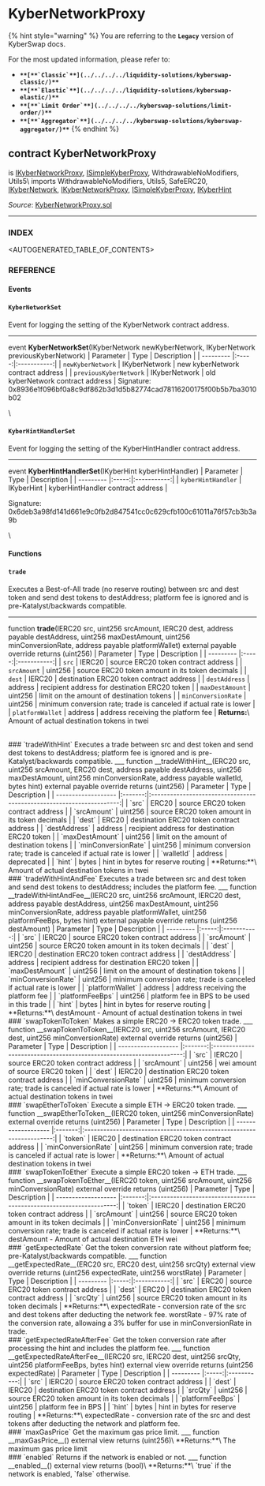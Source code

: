 # KyberNetworkProxy

{% hint style="warning" %}
You are referring to the **`Legacy`** version of KyberSwap docs.

For the most updated information, please refer to:

* **``**[**`Classic`**](../../../../liquidity-solutions/kyberswap-classic/)**``**
* **``**[**`Elastic`**](../../../../liquidity-solutions/kyberswap-elastic/)**``**
* **``**[**`Limit Order`**](../../../../kyberswap-solutions/limit-order/)**``**
* **``**[**`Aggregator`**](../../../../kyberswap-solutions/kyberswap-aggregator/)**``**
{% endhint %}

## contract KyberNetworkProxy

is [IKyberNetworkProxy](https://docs.kyberswap.com/Legacy/api-abi/core-smart-contracts/api\_abi-ikybernetworkproxy.md), [ISimpleKyberProxy](https://docs.kyberswap.com/Legacy/api-abi/core-smart-contracts/api\_abi-isimplekyberproxy.md), WithdrawableNoModifiers, Utils5\ imports WithdrawableNoModifiers, Utils5, SafeERC20, [IKyberNetwork](https://docs.kyberswap.com/Legacy/api-abi/core-smart-contracts/api\_abi-ikybernetwork.md), [IKyberNetworkProxy](https://docs.kyberswap.com/Legacy/api-abi/core-smart-contracts/api\_abi-ikybernetworkproxy.md), [ISimpleKyberProxy](https://docs.kyberswap.com/Legacy/api-abi/core-smart-contracts/api\_abi-isimplekyberproxy.md), [IKyberHint](https://docs.kyberswap.com/Legacy/api-abi/core-smart-contracts/api\_abi-ikyberhint.md)

_Source_: [KyberNetworkProxy.sol](https://github.com/KyberNetwork/smart-contracts/blob/master/contracts/sol6/KyberNetworkProxy.sol)

***

### INDEX[​](https://docs.kyberswap.com/Legacy/api-abi/core-smart-contracts/api\_abi-kybernetworkproxy#index) <a href="#index" id="index"></a>

\<AUTOGENERATED\_TABLE\_OF\_CONTENTS>

### REFERENCE[​](https://docs.kyberswap.com/Legacy/api-abi/core-smart-contracts/api\_abi-kybernetworkproxy#reference) <a href="#reference" id="reference"></a>

#### Events[​](https://docs.kyberswap.com/Legacy/api-abi/core-smart-contracts/api\_abi-kybernetworkproxy#events) <a href="#events" id="events"></a>

#### `KyberNetworkSet`[​](https://docs.kyberswap.com/Legacy/api-abi/core-smart-contracts/api\_abi-kybernetworkproxy#kybernetworkset) <a href="#kybernetworkset" id="kybernetworkset"></a>

Event for logging the setting of the KyberNetwork contract address.

***

event **KyberNetworkSet**(IKyberNetwork newKyberNetwork, IKyberNetwork previousKyberNetwork) | Parameter | Type | Description | | --------- |:-----:|:-----------:| | `newKyberNetwork` | IKyberNetwork | new kyberNetwork contract address | | `previousKyberNetwork` | IKyberNetwork | old kyberNetwork contract address | Signature: 0x8936e1f096bf0a8c9df862b3d1d5b82774cad78116200175f00b5b7ba3010b02

\


#### `KyberHintHandlerSet`[​](https://docs.kyberswap.com/Legacy/api-abi/core-smart-contracts/api\_abi-kybernetworkproxy#kyberhinthandlerset) <a href="#kyberhinthandlerset" id="kyberhinthandlerset"></a>

Event for logging the setting of the KyberHintHandler contract address.

***

event **KyberHintHandlerSet**(IKyberHint kyberHintHandler) | Parameter | Type | Description | | --------- |:-----:|:-----------:| | `kyberHintHandler` | IKyberHint | kyberHintHandler contract address |

Signature: 0x6deb3a98fd141d661e9c0fb2d847541cc0c629cfb100c61011a76f57cb3b3a9b

\


#### Functions[​](https://docs.kyberswap.com/Legacy/api-abi/core-smart-contracts/api\_abi-kybernetworkproxy#functions) <a href="#functions" id="functions"></a>

#### `trade`[​](https://docs.kyberswap.com/Legacy/api-abi/core-smart-contracts/api\_abi-kybernetworkproxy#trade) <a href="#trade" id="trade"></a>

Executes a Best-of-All trade (no reserve routing) between src and dest token and send dest tokens to destAddress; platform fee is ignored and is pre-Katalyst/backwards compatible.

***

function **trade**(IERC20 src, uint256 srcAmount, IERC20 dest, address payable destAddress, uint256 maxDestAmount, uint256 minConversionRate, address payable platformWallet) external payable override returns (uint256) | Parameter | Type | Description | | --------- |:-----:|:-----------:| | `src` | IERC20 | source ERC20 token contract address | | `srcAmount` | uint256 | source ERC20 token amount in its token decimals | | `dest` | IERC20 | destination ERC20 token contract address | | `destAddress` | address | recipient address for destination ERC20 token | | `maxDestAmount` | uint256 | limit on the amount of destination tokens | | `minConversionRate` | uint256 | minimum conversion rate; trade is canceled if actual rate is lower | | `platformWallet` | address | address receiving the platform fee | **Returns:**\ Amount of actual destination tokens in twei

\
\### \`tradeWithHint\` Executes a trade between src and dest token and send dest tokens to destAddress; platform fee is ignored and is pre-Katalyst/backwards compatible. \_\_\_ function \_\_tradeWithHint\_\_(ERC20 src, uint256 srcAmount, ERC20 dest, address payable destAddress, uint256 maxDestAmount, uint256 minConversionRate, address payable walletId, bytes hint) external payable override returns (uint256) | Parameter | Type | Description | | ------------------- |:-------:|:--------------------------------------------------------------------:| | \`src\` | ERC20 | source ERC20 token contract address | | \`srcAmount\` | uint256 | source ERC20 token amount in its token decimals | | \`dest\` | ERC20 | destination ERC20 token contract address | | \`destAddress\` | address | recipient address for destination ERC20 token | | \`maxDestAmount\` | uint256 | limit on the amount of destination tokens | | \`minConversionRate\` | uint256 | minimum conversion rate; trade is canceled if actual rate is lower | | \`walletId\` | address | deprecated | | \`hint\` | bytes | hint in bytes for reserve routing | \*\*Returns:\*\*\ Amount of actual destination tokens in twei\
\### \`tradeWithHintAndFee\` Executes a trade between src and dest token and send dest tokens to destAddress; includes the platform fee. \_\_\_ function \_\_tradeWithHintAndFee\_\_(IERC20 src, uint256 srcAmount, IERC20 dest, address payable destAddress, uint256 maxDestAmount, uint256 minConversionRate, address payable platformWallet, uint256 platformFeeBps, bytes hint) external payable override returns (uint256 destAmount) | Parameter | Type | Description | | --------- |:-----:|:-----------:| | \`src\` | IERC20 | source ERC20 token contract address | | \`srcAmount\` | uint256 | source ERC20 token amount in its token decimals | | \`dest\` | IERC20 | destination ERC20 token contract address | | \`destAddress\` | address | recipient address for destination ERC20 token | | \`maxDestAmount\` | uint256 | limit on the amount of destination tokens | | \`minConversionRate\` | uint256 | minimum conversion rate; trade is canceled if actual rate is lower | | \`platformWallet\` | address | address receiving the platform fee | | \`platformFeeBps\` | uint256 | platform fee in BPS to be used in this trade | | \`hint\` | bytes | hint in bytes for reserve routing | \*\*Returns:\*\*\ destAmount - Amount of actual destination tokens in twei\
\### \`swapTokenToToken\` Makes a simple ERC20 -> ERC20 token trade. \_\_\_ function \_\_swapTokenToToken\_\_(IERC20 src, uint256 srcAmount, IERC20 dest, uint256 minConversionRate) external override returns (uint256) | Parameter | Type | Description | | ------------------- |:-------:|:--------------------------------------------------------------------:| | \`src\` | IERC20 | source ERC20 token contract address | | \`srcAmount\` | uint256 | wei amount of source ERC20 token | | \`dest\` | IERC20 | destination ERC20 token contract address | | \`minConversionRate\` | uint256 | minimum conversion rate; trade is canceled if actual rate is lower | \*\*Returns:\*\*\ Amount of actual destination tokens in twei\
\### \`swapEtherToToken\` Execute a simple ETH -> ERC20 token trade. \_\_\_ function \_\_swapEtherToToken\_\_(IERC20 token, uint256 minConversionRate) external override returns (uint256) | Parameter | Type | Description | | ------------------- |:-------:|:--------------------------------------------------------------------:| | \`token\` | IERC20 | destination ERC20 token contract address | | \`minConversionRate\` | uint256 | minimum conversion rate; trade is canceled if actual rate is lower | \*\*Returns:\*\*\ Amount of actual destination tokens in twei\
\### \`swapTokenToEther\` Execute a simple ERC20 token -> ETH trade. \_\_\_ function \_\_swapTokenToEther\_\_(IERC20 token, uint256 srcAmount, uint256 minConversionRate) external override returns (uint256) | Parameter | Type | Description | | ------------------- |:-------:|:-------------------------------------------------------------------:| | \`token\` | IERC20 | destination ERC20 token contract address | | \`srcAmount\` | uint256 | source ERC20 token amount in its token decimals | | \`minConversionRate\` | uint256 | minimum conversion rate; trade is canceled if actual rate is lower | \*\*Returns:\*\*\ destAmount - Amount of actual destination ETH wei\
\### \`getExpectedRate\` Get the token conversion rate without platform fee; pre-Katalyst/backwards compatible. \_\_\_ function \_\_getExpectedRate\_\_(ERC20 src, ERC20 dest, uint256 srcQty) external view override returns (uint256 expectedRate, uint256 worstRate) | Parameter | Type | Description | | --------- |:-----:|:-----------:| | \`src\` | ERC20 | source ERC20 token contract address | | \`dest\` | ERC20 | destination ERC20 token contract address | | \`srcQty\` | uint256 | source ERC20 token amount in its token decimals | \*\*Returns:\*\*\ expectedRate - conversion rate of the src and dest tokens after deducting the network fee. worstRate - 97% rate of the conversion rate, allowaing a 3% buffer for use in minConversionRate in trade.\
\### \`getExpectedRateAfterFee\` Get the token conversion rate after processing the hint and includes the platform fee. \_\_\_ function \_\_getExpectedRateAfterFee\_\_(IERC20 src, IERC20 dest, uint256 srcQty, uint256 platformFeeBps, bytes hint) external view override returns (uint256 expectedRate) | Parameter | Type | Description | | --------- |:-----:|:-----------:| | \`src\` | IERC20 | source ERC20 token contract address | | \`dest\` | IERC20 | destination ERC20 token contract address | | \`srcQty\` | uint256 | source ERC20 token amount in its token decimals | | \`platformFeeBps\` | uint256 | platform fee in BPS | | \`hint\` | bytes | hint in bytes for reserve routing | \*\*Returns:\*\*\ expectedRate - conversion rate of the src and dest tokens after deducting the network and platform fee.\
\### \`maxGasPrice\` Get the maximum gas price limit. \_\_\_ function \_\_maxGasPrice\_\_() external view returns (uint256)\ \*\*Returns:\*\*\ The maximum gas price limit\
\### \`enabled\` Returns if the network is enabled or not. \_\_\_ function \_\_enabled\_\_() external view returns (bool)\ \*\*Returns:\*\*\ \`true\` if the network is enabled, \`false\` otherwise.
